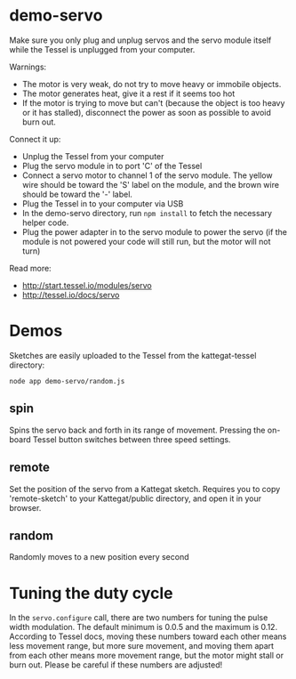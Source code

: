 # demo-servo

Make sure you only plug and unplug servos and the servo module itself
while the Tessel is unplugged from your computer.

Warnings:
* The motor is very weak, do not try to move heavy or immobile objects.
* The motor generates heat, give it a rest if it seems too hot
* If the motor is trying to move but can't (because the object is too heavy or it has stalled), disconnect the power as soon as possible to avoid burn out.

Connect it up:
* Unplug the Tessel from your computer
* Plug the servo module in to port 'C' of the Tessel
* Connect a servo motor to channel 1 of the servo module. The yellow wire should be toward the 'S' label on the module, and the brown wire should be toward the '-' label. 
* Plug the Tessel in to your computer via USB
* In the demo-servo directory, run `npm install` to fetch the necessary helper code.
* Plug the power adapter in to the servo module to power the servo (if the module is not powered your code will still run, but the motor will not turn)

Read more:
 * http://start.tessel.io/modules/servo
 * http://tessel.io/docs/servo
 
# Demos

Sketches are easily uploaded to the Tessel from the kattegat-tessel directory:

```
node app demo-servo/random.js
```

## spin

Spins the servo back and forth in its range of movement. Pressing the on-board Tessel button switches between three speed settings.

## remote

Set the position of the servo from a Kattegat sketch. Requires you to copy 'remote-sketch' to your Kattegat/public directory, and open it in your browser.

## random

Randomly moves to a new position every second

# Tuning the duty cycle
In the `servo.configure` call, there are two numbers for tuning the pulse width modulation. The default minimum is 0.0.5 and the maximum is 0.12. According to Tessel docs, moving these numbers toward each other means less movement range, but more sure movement, and moving them apart from each other means more movement range, but the motor might stall or burn out. Please be careful if these numbers are adjusted!